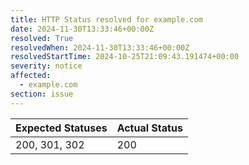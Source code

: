 ```yaml
---
title: HTTP Status resolved for example.com
date: 2024-11-30T13:33:46+00:00Z
resolved: True
resolvedWhen: 2024-11-30T13:33:46+00:00Z
resolvedStartTime: 2024-10-25T21:09:43.191474+00:00
severity: notice
affected:
  - example.com
section: issue
---
```


| Expected Statuses | Actual Status  |
|-------------------|----------------|
| 200, 301, 302 | 200 |
